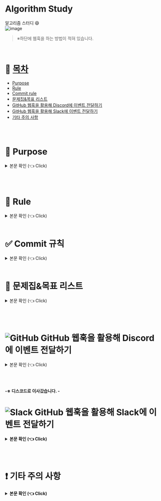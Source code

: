 # Algorithm Study

알고리즘 스터디 :smile: <br>
![image](https://github.com/andle7/algorithm_study/assets/128995184/d18cd8da-34ab-4938-8aa7-3a9683766168)

> ※하단에 웹훅을 하는 방법이 적혀 있습니다.

<br>



# 📝 [목차](#index) <a name = "index"></a>

- [Purpose](#purpose)
- [Rule](#rule)
- [Commit rule](#commit_rule)
- [문제집&목표 리스트](#workbook_list)
- [GitHub 웹훅을 활용해 Discord에 이벤트 전달하기](#g_webhook)
- [GitHub 웹훅을 활용해 Slack에 이벤트 전달하기](#s_webhook)
- [기타 주의 사항](#caution)


<br><br>

# :palm_tree: Purpose <a name = "purpose"></a>

<details>
   <summary> 본문 확인 (👈 Click)</summary>
<br />

   쉬운 문제라도 하루에 한 문제를 푸는 것을 목표로 합니다.<br>
   적어도 일주일에 한 문제는 풀도록 합시다.

   첫 번째, 규칙적으로 문제를 풀고 익숙해지는 것입니다.<br><br>
   두 번째, 궁극적으로 기업 코딩테스트를 통과 할 수 있는 역량을 가지기 위해서 하는 스터디 입니다.<br><br>
   세 번째, 우리는 아직 고급 자바에 익숙하지 않습니다. 따라서, 코딩 테스트를 푼 후에 우리가 배운 고급 자바 문법으로 리팩토링을 해보는 연습도 추가적으로 시도해 볼 수 있습니다.<br>
   
</details>

<br><br>

# :loudspeaker: Rule <a name = "rule"></a>

<details>
   <summary> 본문 확인 (👈 Click)</summary>
<br />

   0. 이 스터디는 강제사항이 아닙니다.<br>
   
       >  우리의 목표는 선택과 집중입니다.<br>
       >  알고리즘에 너무 많은 시간을 할애하지 않도록 합니다.
   

   2. 매일 본인이 풀고 싶은 문제를 선정해서 한 문제를 풀고 commit 하고, push 하도록 합니다.<br>
   
       >  스터디장이 고른 문제집을 반드시 풀 필요는 없습니다.<br>
       >  풀고 싶은 만큼 풀면 됩니다.<br>
       >  권장 사항은 일주일에 한 문제 이상은 의미있는 문제를 풀어보는 것입니다.<br>
   
   3. 가능하다면 시간을 정하고 풀어보도록 합니다.<br>

   4. 가급적 기업 코딩 테스트를 준비한다는 마음가짐으로 자동 완성을 최대한 쓰지 않고 공부 합니다.<br>

   5. 룰은 건의에 따라서 달라질 수 있습니다.<br>


<br><br>
   
</details>

<br>

# ✅ Commit 규칙 <a name = "commit_rule"></a>

<details>
   <summary> 본문 확인 (👈 Click)</summary>
<br />

   - commit 메시지: 어떤 문제를 풀었는지 표시 할 수 있도록 합니다.<br>
                    간단하게 p문제번호 로 하셔도 됩니다.<br>

   ```sh
   commit -m "[add]년도/월/일 p문제번호 -언어"
   ```

   ex)<br>
   <추가 - [add]><br>
   ```sh
   commit -m "[add]2024/06/14 p1000 -java"
   ```
   <수정 - [fix]><br>
   > 가급적 다 풀고 백준에 맞았다고 나오면 제풀하고,<br>
   > 만약, 풀리지 않았다면, 주석으로 풀리지 않은 파일임을 표시해주면 좋을 것 같습니다.<br>
   ```sh
   commit -m "[fix]2024/06/14 p1000 -java"
   ```

   <리팩토링 - [re]><br>
   > 리팩토링을 했으면 새로운 파일을 만들어서 _1 _2를 붙이고,<br>
   > 끝에 re를 표시해주면 좋을 것 같습니다.<br>
   ```sh
   commit -m "[re]2024/06/14 p1000_1 -java"
   ```
</details>


<br>

# :mountain_bicyclist: 문제집&목표 리스트 <a name = "workbook_list"></a>

<details>
   <summary> 본문 확인 (👈 Click)</summary>
<br />

   스터디 주소: https://www.acmicpc.net/group/workbook/21059<br>
   > 기타 공지 사항: https://www.acmicpc.net/group/board/view/21059/38409
   <br>

   > 문제집을 푸는 순서는 따로 없습니다.<br>
   > 다만, 솔브닥에서 클래스 1 ~ 4 클래스<br>
   > 프로그래머스에서 1 ~ 3 레벨을 풀 정도의 실력과<br>
   > 백준에서 기업 코테로 적합한 문제를 선정해서 푸는 것을 목표로 하고,<br>
   > 아직 코테가 어려운 분들은 쉬운 문제집 부터 시작하셔도 좋습니다.

   <br>

   - 바킹독<br>
       [출처]<br>
       레포: https://github.com/encrypted-def/basic-algo-lecture<br>
       문제집 : https://github.com/encrypted-def/basic-algo-lecture/blob/master/workbook.md<br>
       유트브 : https://www.youtube.com/@BaaaaaaaaaaaaaaaaaaaaarkingDog<br>
       > 참고 : 대회용 알고리즘도 다수 포함되어 있기 때문에 정렬 II 정도까지가 적당하지 않은가 합니다<br>
     
    
   - 솔브닥 클래스 1 ~ 4<br>

   - 프로그래머스 1 ~ 3 레벨<br>

   - 기업 코테 관련 인기 문제집<br>

   - 삼성 기출<br>
     > 삼성을 목표로 하는 사람들은 푸시길 바랍니다.

</details>

  <br><br>
  




#  ![GitHub](https://img.shields.io/badge/github-%23121011.svg?style=for-the-badge&logo=github&logoColor=white) GitHub 웹훅을 활용해 Discord에 이벤트 전달하기 <a name = "g_webhook"></a>

<details>
   <summary> 본문 확인 (👈 Click)</summary>
<br />

   #1.
   ![image](https://github.com/andle7/algorithm_study/assets/128995184/16de882e-97cd-46c3-b69a-f6366cf2b98e)
   > https://discord.com/api/webhooks/1251734903477899285/[보안사항/github<br>
   > ※ 슬랙과 다르게 디스코드 휍훅 주소는 뒤에 /github을 붙여줘야 합니다.<br>
   > 위의 웹훅 주소를 PayloadURL에 붙여넣으시면 됩니다.<br>
   > Content type은 application/json으로 변경하고 저장하시면 됩니다.<br>
   > 웹훅 주소를 유출 시킬 수 없기 때문에... 자세한 웹훅 주소는 스터디 장에게 문의하기

   <br><br>

   #2.
   ![image](https://github.com/andle7/algorithm_study/assets/128995184/b5badfed-346a-43ac-9de1-3eb985c0fbb9)
   > 바로 웹훅이 붙지 않아서 빨간색 느낌표가 들어가지만 commit을 하고 push하면 정상적으로 되는 것을 확인 할 수 있습니다.

   <br><br>

   #3
   ![image](https://github.com/andle7/algorithm_study/assets/128995184/507dc614-b5e1-4ea8-804b-bfcd32dd3dc3)
   > push를 할 때 마다 디스코드에 알림이 오게 됩니다.<br>
   > 이렇게 커밋 메세지를 보면 언제 어떤 문제를 어떤 언어로 풀었는지 바로 알 수 있습니다.

   <br><br>

   #4.
   ![image](https://github.com/andle7/algorithm_study/assets/128995184/eb2ec40c-5388-4fb4-aa98-8d4df29831ad)
   > 링크를 타고 들어가서 상대방의 코드를 보고 리뷰혹은 조언도 가능합니다.<br>

   <br><br>

   #5.
   ![image](https://github.com/andle7/algorithm_study/assets/128995184/d95ca2ef-1b3e-4398-a286-2451fd65d45f)
   > 정상적으로 commit하고  push하면 녹색 불이 붙은 것을 확인할 수 있습니다.

</details>

<b><br><br>


-※ 디스코드로 이사갔습니다. - <br>

# ![Slack](https://img.shields.io/badge/Slack-4A154B?style=for-the-badge&logo=slack&logoColor=white) GitHub 웹훅을 활용해 Slack에 이벤트 전달하기 <a name = "s_webhook"></a>

<details>
   <summary> 본문 확인 (👈 Click)</summary>
<br />

   #1.
   ![image](https://github.com/andle7/algorithm_study/assets/128995184/0c817931-33a8-443c-a191-b091e43195db)

   > https://hooks.slack.com/services/T075XEM0DGQ/B0783CJH1DZ/[보안사항]<br>
   > 위의 웹훅 주소를 PayloadURL에 붙여넣으시면 됩니다.<br>
   > 웹훅 주소를 유출 시킬 수 없기 때문에... 자세한 웹훅 주소는 스터디 장에게 문의하기

   <br><br>

   #2.
   ![image](https://github.com/andle7/algorithm_study/assets/128995184/db4068f5-23b8-4c37-8b2c-be0fae8057ba)

   > push를 할 때 마다 슬랙에 알림이 오게 됩니다.<br>
   > 이렇게 커밋 메세지를 보면 언제 어떤 문제를 어떤 언어로 풀었는지 바로 알 수 있습니다.

   <br><br>


   #3.

   ![image](https://github.com/andle7/algorithm_study/assets/128995184/99a79a57-ebb4-4642-ad04-8951d5431d6e)

   > 링크를 타고 들어가서 상대방의 코드를 보고 리뷰혹은 조언도 가능합니다.<br>

</details>


<br><br>

#  :exclamation: 기타 주의 사항 <a name = "caution"></a>

<details>
   <summary> 본문 확인 (👈 Click)</summary>
<br />

   > 이클립스를 사용시에 인코딩을 UTF-8로 설정하지 않으면, 깃헙에 커밋 시에 한글에 깨지는 문제가 있습니다.<br>
   > https://parkjye.tistory.com/35<br>
   > 링크를 참고하여서 UTF-8로 설정합시다.

</details>



